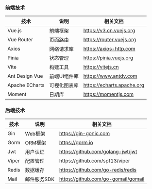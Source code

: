 ### 前端技术

| 技术 | 说明 | 相关文档 |
|---|---|---|
| Vue.js | 前端框架 | https://v3.cn.vuejs.org |
| Vue Router | 页面路由 | https://router.vuejs.org |
| Axios | 网络请求库 | https://axios-http.com |
| Pinia | 状态管理 | https://pinia.vuejs.org |
| Vite | 构建工具 | https://vitejs.cn |
| Ant Design Vue | 前端UI组件库 | https://www.antdv.com |
| Apache ECharts | 可视化图表库 | https://echarts.apache.org |
| Moment | 日期库 | https://momentjs.com |

### 后端技术

| 技术 | 说明 | 相关文档 |
|---|---|---|
| Gin | Web框架 | https://gin-gonic.com |
| Gorm | ORM框架 | https://gorm.io |
| Jwt | 用户认证 | https://github.com/golang-jwt/jwt |
| Viper | 配置管理 | https://github.com/spf13/viper |
| Redis | 数据缓存 | https://github.com/go-redis/redis |
| Mail | 邮件服务SDK | https://github.com/go-gomail/gomail |